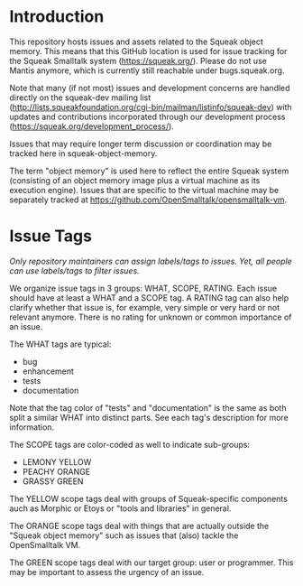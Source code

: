 # Introduction

This repository hosts issues and assets related to the Squeak object memory. This means that this GitHub location is used for issue tracking for the Squeak Smalltalk system (https://squeak.org/). Please do not use Mantis anymore, which is currently still reachable under bugs.squeak.org.

Note that many (if not most) issues and development concerns are handled directly on the squeak-dev mailing list (http://lists.squeakfoundation.org/cgi-bin/mailman/listinfo/squeak-dev) with updates and contributions incorporated through our development process (https://squeak.org/development_process/).

Issues that may require longer term discussion or coordination may be tracked here in squeak-object-memory.

The term "object memory" is used here to reflect the entire Squeak system (consisting of an object memory image plus a virtual machine as its execution engine). Issues that are specific to the virtual machine may be separately tracked at https://github.com/OpenSmalltalk/opensmalltalk-vm.

# Issue Tags

*Only repository maintainers can assign labels/tags to issues. Yet, all people can use labels/tags to filter issues.*

We organize issue tags in 3 groups: WHAT, SCOPE, RATING. Each issue should have at least a WHAT and a SCOPE tag. A RATING tag can also help clarify whether that issue is, for example, very simple or very hard or not relevant anymore. There is no rating for unknown or common importance of an issue.

The WHAT tags are typical:
 - bug
 - enhancement
 - tests
 - documentation

Note that the tag color of "tests" and "documentation" is the same as both split a similar WHAT into distinct parts. See each tag's description for more information.

The SCOPE tags are color-coded as well to indicate sub-groups:
 - LEMONY YELLOW
 - PEACHY ORANGE
 - GRASSY GREEN

The YELLOW scope tags deal with groups of Squeak-specific components auch as Morphic or Etoys or "tools and libraries" in general.

The ORANGE scope tags deal with things that are actually outside the "Squeak object memory" such as issues that (also) tackle the OpenSmalltalk VM.

The GREEN scope tags deal with our target group: user or programmer. This may be important to assess the urgency of an issue.

